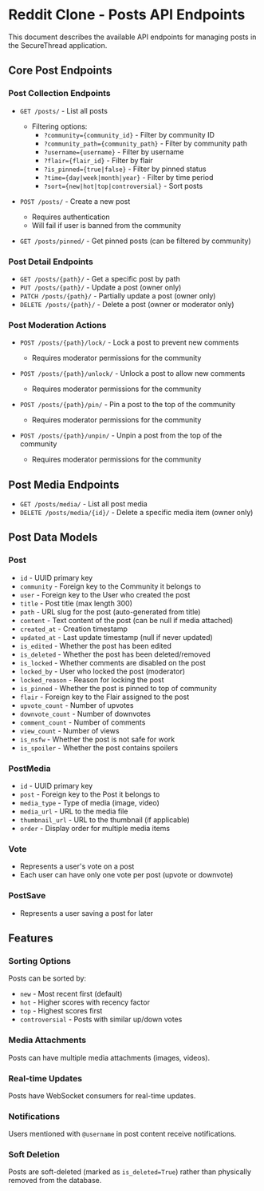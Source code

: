 # Reddit Clone - Posts API Endpoints

This document describes the available API endpoints for managing posts in the SecureThread application.

## Core Post Endpoints

### Post Collection Endpoints

- `GET /posts/` - List all posts
  - Filtering options:
    - `?community={community_id}` - Filter by community ID
    - `?community_path={community_path}` - Filter by community path
    - `?username={username}` - Filter by username
    - `?flair={flair_id}` - Filter by flair
    - `?is_pinned={true|false}` - Filter by pinned status
    - `?time={day|week|month|year}` - Filter by time period
    - `?sort={new|hot|top|controversial}` - Sort posts

- `POST /posts/` - Create a new post
  - Requires authentication
  - Will fail if user is banned from the community

- `GET /posts/pinned/` - Get pinned posts (can be filtered by community)

### Post Detail Endpoints

- `GET /posts/{path}/` - Get a specific post by path
- `PUT /posts/{path}/` - Update a post (owner only)
- `PATCH /posts/{path}/` - Partially update a post (owner only)
- `DELETE /posts/{path}/` - Delete a post (owner or moderator only)

### Post Moderation Actions

- `POST /posts/{path}/lock/` - Lock a post to prevent new comments
  - Requires moderator permissions for the community

- `POST /posts/{path}/unlock/` - Unlock a post to allow new comments
  - Requires moderator permissions for the community

- `POST /posts/{path}/pin/` - Pin a post to the top of the community
  - Requires moderator permissions for the community

- `POST /posts/{path}/unpin/` - Unpin a post from the top of the community
  - Requires moderator permissions for the community

## Post Media Endpoints

- `GET /posts/media/` - List all post media
- `DELETE /posts/media/{id}/` - Delete a specific media item (owner only)

## Post Data Models

### Post
- `id` - UUID primary key
- `community` - Foreign key to the Community it belongs to
- `user` - Foreign key to the User who created the post
- `title` - Post title (max length 300)
- `path` - URL slug for the post (auto-generated from title)
- `content` - Text content of the post (can be null if media attached)
- `created_at` - Creation timestamp
- `updated_at` - Last update timestamp (null if never updated)
- `is_edited` - Whether the post has been edited
- `is_deleted` - Whether the post has been deleted/removed
- `is_locked` - Whether comments are disabled on the post
- `locked_by` - User who locked the post (moderator)
- `locked_reason` - Reason for locking the post
- `is_pinned` - Whether the post is pinned to top of community
- `flair` - Foreign key to the Flair assigned to the post
- `upvote_count` - Number of upvotes
- `downvote_count` - Number of downvotes
- `comment_count` - Number of comments
- `view_count` - Number of views
- `is_nsfw` - Whether the post is not safe for work
- `is_spoiler` - Whether the post contains spoilers

### PostMedia
- `id` - UUID primary key
- `post` - Foreign key to the Post it belongs to
- `media_type` - Type of media (image, video)
- `media_url` - URL to the media file
- `thumbnail_url` - URL to the thumbnail (if applicable)
- `order` - Display order for multiple media items

### Vote
- Represents a user's vote on a post
- Each user can have only one vote per post (upvote or downvote)

### PostSave
- Represents a user saving a post for later

## Features

### Sorting Options
Posts can be sorted by:
- `new` - Most recent first (default)
- `hot` - Higher scores with recency factor
- `top` - Highest scores first
- `controversial` - Posts with similar up/down votes

### Media Attachments
Posts can have multiple media attachments (images, videos).

### Real-time Updates
Posts have WebSocket consumers for real-time updates.

### Notifications
Users mentioned with `@username` in post content receive notifications.

### Soft Deletion
Posts are soft-deleted (marked as `is_deleted=True`) rather than physically removed from the database. 